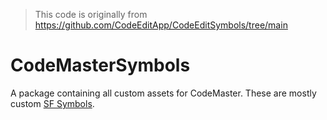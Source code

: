 > This code is originally from https://github.com/CodeEditApp/CodeEditSymbols/tree/main

# CodeMasterSymbols
A package containing all custom assets for CodeMaster. These are mostly custom [SF Symbols](https://developer.apple.com/design/human-interface-guidelines/sf-symbols/overview/#creating-custom-symbols).
